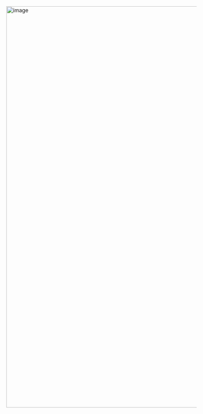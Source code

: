 <img width="1061" alt="image" src="https://user-images.githubusercontent.com/53262430/212522421-4d02cd95-0c2b-4373-80b4-d5319bebdc61.png">
